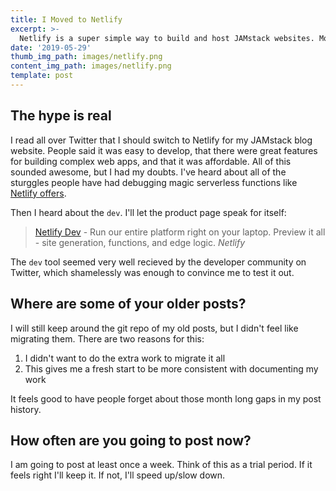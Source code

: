 ```yaml
---
title: I Moved to Netlify
excerpt: >-
  Netlify is a super simple way to build and host JAMstack websites. Moving my site over was about a two hour project and was a breeze. TLDR; switch to Netlify. 
date: '2019-05-29'
thumb_img_path: images/netlify.png
content_img_path: images/netlify.png
template: post
---
```


## The hype is real
I read all over Twitter that I should switch to Netlify for my JAMstack blog website. People said it was easy to develop, that there were great features for building complex web apps, and that it was affordable. All of this sounded awesome, but I had my doubts. I've heard about all of the sturggles people have had debugging magic serverless functions like [Netlify offers](https://www.netlify.com/docs/functions/). 

Then I heard about the `dev`. I'll let the product page speak for itself:

> [Netlify Dev](https://www.netlify.com/products/dev/) - Run our entire platform right on your laptop. Preview it all - site generation, functions, and edge logic. <cite>Netlify</cite>

The `dev` tool seemed very well recieved by the developer community on Twitter, which shamelessly was enough to convince me to test it out. 

## Where are some of your older posts?
I will still keep around the git repo of my old posts, but I didn't feel like migrating them. There are two reasons for this:
1. I didn't want to do the extra work to migrate it all
2. This gives me a fresh start to be more consistent with documenting my work

It feels good to have people forget about those month long gaps in my post history.

## How often are you going to post now?
I am going to post at least once a week. Think of this as a trial period. If it feels right I'll keep it. If not, I'll speed up/slow down.